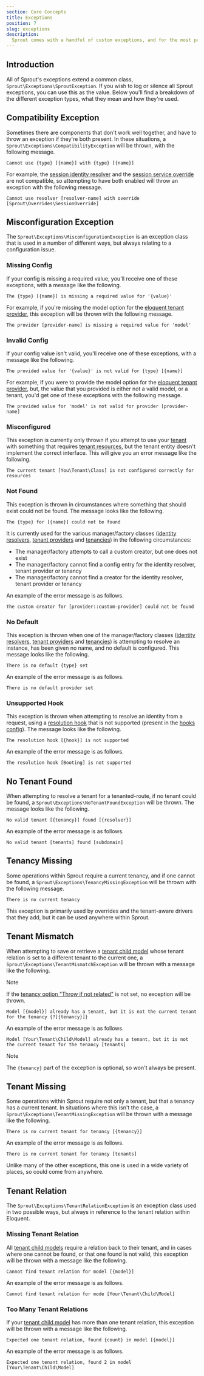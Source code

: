 ```yaml
---
section: Core Concepts
title: Exceptions
position: 7
slug: exceptions
description:
  Sprout comes with a handful of custom exceptions, and for the most part, you can identify what's wrong just by the type.
---
```


## Introduction

All of Sprout's exceptions extend a common class, `Sprout\Exceptions\SproutException`.
If you wish to log or silence all Sprout exceptions, you can use this as the value.
Below you'll find a breakdown of the different exception types, what they mean and how they're used.

## Compatibility Exception

Sometimes there are components that don't work well together, and have to throw an exception if they're both present.
In these situations, a `Sprout\Exceptions\CompatibilityException` will be thrown, with the following message.

```text
Cannot use {type} [{name}] with {type} [{name}]
```

For example, the [session identity resolver](session-identity-resolvers) and
the [session service override](session-service-override) are not compatible,
so attempting to have both enabled will throw an exception with the following message.

```text
Cannot use resolver [resolver-name] with override [Sprout\Overrides\SessionOverride]
```

## Misconfiguration Exception

The `Sprout\Exceptions\MisconfigurationException` is an exception class that is used in a number of different ways,
but always relating to a configuration issue.

### Missing Config

If your config is missing a required value, you'll receive one of these exceptions, with a message like the following.

```text
The {type} [{name}] is missing a required value for '{value}'
```

For example,
if you're missing the model option for the [eloquent tenant provider](eloquent-tenant-providers),
this exception will be thrown with the following message.

```text
The provider [provider-name] is missing a required value for 'model'
```

### Invalid Config

If your config value isn't valid, you'll receive one of these exceptions, with a message like the following.

```text
The provided value for '{value}' is not valid for {type} [{name}]
```

For example,
if you were to provide the model option for the [eloquent tenant provider](eloquent-tenant-providers),
but, the value that you provided is either not a valid model, or a tenant,
you'd get one of these exceptions with the following message.

```text
The provided value for 'model' is not valid for provider [provider-name]
```

### Misconfigured

This exception is currently only thrown
if you attempt
to use your [tenant](tenants) with something that requires [tenant resources](tenants#tenants-with-resources),
but the tenant entity doesn't implement the correct interface.
This will give you an error message like the following.

```text
The current tenant [You\Tenant\Class] is not configured correctly for resources
```

### Not Found

This exception is thrown in circumstances where something that should exist could not be found.
The message looks like the following.

```text
The {type} for [{name}] could not be found
```

It is currently used for the various manager/factory classes
([identity resolvers](identity-resolvers), [tenant providers](tenant-providers) and [tenancies](tenancies))
in the following circumstances:

- The manager/factory attempts to call a custom creator, but one does not exist
- The manager/factory cannot find a config entry for the identity resolver, tenant provider or tenancy
- The manager/factory cannot find a creator for the identity resolver, tenant provider or tenancy

An example of the error message is as follows.

```text
The custom creator for [provider::custom-provider] could not be found
```

### No Default

This exception is thrown when one of the manager/factory classes
([identity resolvers](identity-resolvers), [tenant providers](tenant-providers) and [tenancies](tenancies))
is attempting to resolve an instance,
has been given no name, and no default is configured.
This message looks like the following.

```text
There is no default {type} set
```

An example of the error message is as follows.

```text
There is no default provider set
```

### Unsupported Hook

This exception is thrown when attempting to resolve an identity from a request,
using a [resolution hook](resolution-hooks) that is not supported (present in
the [hooks config](configuration#enabled-hooks)).
The message looks like the following.

```text
The resolution hook [{hook}] is not supported
```

An example of the error message is as follows.

```text
The resolution hook [Booting] is not supported
```

## No Tenant Found

When attempting to resolve a tenant for a tenanted-route,
if no tenant could be found, a `Sprout\Exceptions\NoTenantFoundException` will be thrown.
The message looks like the following.

```text
No valid tenant [{tenancy}] found [{resolver}]
```

An example of the error message is as follows.

```text
No valid tenant [tenants] found [subdomain]
```

## Tenancy Missing

Some operations within Sprout require a current tenancy,
and if one cannot be found, a `Sprout\Exceptions\TenancyMissingException` will be thrown with the following message.

```text
There is no current tenancy
```

This exception is primarily used by overrides and the tenant-aware drivers that they add,
but it can be used anywhere within Sprout.

## Tenant Mismatch

When attempting
to save or retrieve a [tenant child model](tenant-child-models)
whose tenant relation is set to a different tenant to the current one,
a `Sprout\Exceptions\TenantMismatchException` will be thrown with a message like the following.

> [!NOTE]
> If the [tenancy option "Throw if not related"](tenancy-options#throw-if-not-related) is not set,
> no exception will be thrown.

```text
Model [{model}] already has a tenant, but it is not the current tenant for the tenancy {?[{tenancy}]}
```

An example of the error message is as follows.

```text
Model [Your\Tenant\Child\Model] already has a tenant, but it is not the current tenant for the tenancy [tenants]
```

> [!NOTE]
> The `{tenancy}` part of the exception is optional, so won't always be present.

## Tenant Missing

Some operations within Sprout require not only a tenant, but that a tenancy has a current tenant.
In situations where this isn't the case, a `Sprout\Exceptions\TenantMissingException` will be thrown with a message like
the following.

```text
There is no current tenant for tenancy [{tenancy}]
```

An example of the error message is as follows.

```text
There is no current tenant for tenancy [tenants]
```

Unlike many of the other exceptions, this one is used in a wide variety of places, so could come from anywhere.

## Tenant Relation

The `Sprout\Exceptions\TenantRelationException` is an exception class used in two possible ways,
but always in reference to the tenant relation within Eloquent.

### Missing Tenant Relation

All [tenant child models](tenant-child-models) require a relation back to their tenant,
and in cases where one cannot be found, or that one found is not valid,
this exception will be thrown with a message like the following.

```text
Cannot find tenant relation for model [{model}]
```

An example of the error message is as follows.

```test
Cannot find tenant relation for mode [Your\Tenant\Child\Model]
```

### Too Many Tenant Relations

If your [tenant child model](tenant-child-models) has more than one tenant relation,
this exception will be thrown with a message like the following.

```text
Expected one tenant relation, found {count} in model [{model}]
```

An example of the error message is as follows.

```text
Expected one tenant relation, found 2 in model [Your\Tenant\Child\Model]
```
